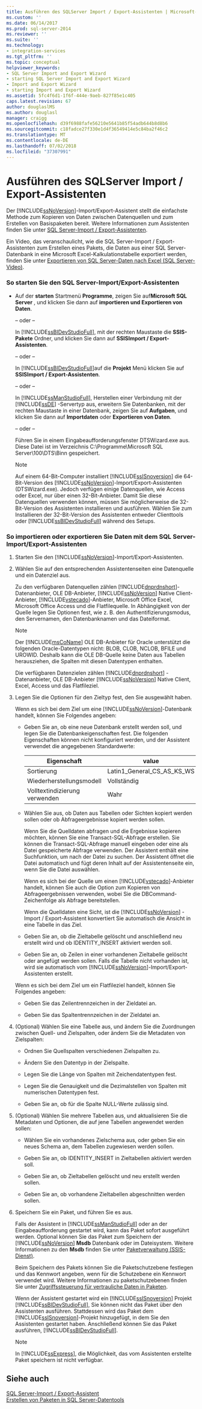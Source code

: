 ```yaml
---
title: Ausführen des SQLServer Import / Export-Assistenten | Microsoft-Dokumentation
ms.custom: ''
ms.date: 06/14/2017
ms.prod: sql-server-2014
ms.reviewer: ''
ms.suite: ''
ms.technology:
- integration-services
ms.tgt_pltfrm: ''
ms.topic: conceptual
helpviewer_keywords:
- SQL Server Import and Export Wizard
- starting SQL Server Import and Export Wizard
- Import and Export Wizard
- starting Import and Export Wizard
ms.assetid: 5fc4f6d1-1f6f-444e-9aeb-827f85e1c405
caps.latest.revision: 67
author: douglaslMS
ms.author: douglasl
manager: craigg
ms.openlocfilehash: d39f6988fafe56210e5641b85f54adb644b8d8b6
ms.sourcegitcommit: c18fadce27f330e1d4f36549414e5c84ba2f46c2
ms.translationtype: MT
ms.contentlocale: de-DE
ms.lasthandoff: 07/02/2018
ms.locfileid: "37307991"
---
```

# <a name="run-the-sql-server-import-and-export-wizard"></a>Ausführen des SQLServer Import / Export-Assistenten
  Der [!INCLUDE[ssNoVersion](../../includes/ssnoversion-md.md)]-Import/Export-Assistent stellt die einfachste Methode zum Kopieren von Daten zwischen Datenquellen und zum Erstellen von Basispaketen bereit. Weitere Informationen zum Assistenten finden Sie unter [SQL Server-Import / Export-Assistenten](import-and-export-data-with-the-sql-server-import-and-export-wizard.md).  
  
 Ein Video, das veranschaulicht, wie die SQL Server-Import / Export-Assistenten zum Erstellen eines Pakets, die Daten aus einer SQL Server-Datenbank in eine Microsoft Excel-Kalkulationstabelle exportiert werden, finden Sie unter [Exportieren von SQL Server-Daten nach Excel (SQL Server-Video)](http://go.microsoft.com/fwlink/?LinkId=131024).  
  
### <a name="to-start-the-sql-server-import-and-export-wizard"></a>So starten Sie den SQL Server-Import/Export-Assistenten  
  
-   Auf der **starten** Startmenü **Programme**, zeigen Sie auf**Microsoft SQL Server** , und klicken Sie dann auf **importieren und Exportieren von Daten**.  
  
     – oder –  
  
     In [!INCLUDE[ssBIDevStudioFull](../../includes/ssbidevstudiofull-md.md)], mit der rechten Maustaste die **SSIS-Pakete** Ordner, und klicken Sie dann auf **SSISImport / Export-Assistenten**.  
  
     – oder –  
  
     In [!INCLUDE[ssBIDevStudioFull](../../includes/ssbidevstudiofull-md.md)]auf die **Projekt** Menü klicken Sie auf **SSISImport / Export-Assistenten**.  
  
     – oder –  
  
     In [!INCLUDE[ssManStudioFull](../../includes/ssmanstudiofull-md.md)], Herstellen einer Verbindung mit der [!INCLUDE[ssDE](../../includes/ssde-md.md)] -Servertyp aus, erweitern Sie Datenbanken, mit der rechten Maustaste in einer Datenbank, zeigen Sie auf **Aufgaben**, und klicken Sie dann auf **Importdaten** oder **Exportieren von Daten**.  
  
     – oder –  
  
     Führen Sie in einem Eingabeaufforderungsfenster DTSWizard.exe aus. Diese Datei ist im Verzeichnis C:\Programme\Microsoft SQL Server\100\DTS\Binn gespeichert.  
  
    > [!NOTE]  
    >  Auf einem 64-Bit-Computer installiert [!INCLUDE[ssISnoversion](../../includes/ssisnoversion-md.md)] die 64-Bit-Version des [!INCLUDE[ssNoVersion](../../includes/ssnoversion-md.md)]-Import/Export-Assistenten (DTSWizard.exe). Jedoch verfügen einige Datenquellen, wie Access oder Excel, nur über einen 32-Bit-Anbieter. Damit Sie diese Datenquellen verwenden können, müssen Sie möglicherweise die 32-Bit-Version des Assistenten installieren und ausführen. Wählen Sie zum Installieren der 32-Bit-Version des Assistenten entweder Clienttools oder [!INCLUDE[ssBIDevStudioFull](../../includes/ssbidevstudiofull-md.md)] während des Setups.  
  
### <a name="to-import-or-export-data-by-using-the-sql-server-import-and-export-wizard"></a>So importieren oder exportieren Sie Daten mit dem SQL Server-Import/Export-Assistenten  
  
1.  Starten Sie den [!INCLUDE[ssNoVersion](../../includes/ssnoversion-md.md)]-Import/Export-Assistenten.  
  
2.  Wählen Sie auf den entsprechenden Assistentenseiten eine Datenquelle und ein Datenziel aus.  
  
     Zu den verfügbaren Datenquellen zählen [!INCLUDE[dnprdnshort](../../includes/dnprdnshort-md.md)]-Datenanbieter, OLE DB-Anbieter, [!INCLUDE[ssNoVersion](../../includes/ssnoversion-md.md)] Native Client-Anbieter, [!INCLUDE[vstecado](../../includes/vstecado-md.md)]-Anbieter, Microsoft Office Excel, Microsoft Office Access und die Flatfilequelle. In Abhängigkeit von der Quelle legen Sie Optionen fest, wie z. B. den Authentifizierungsmodus, den Servernamen, den Datenbanknamen und das Dateiformat.  
  
    > [!NOTE]  
    >  Der [!INCLUDE[msCoName](../../includes/msconame-md.md)] OLE DB-Anbieter für Oracle unterstützt die folgenden Oracle-Datentypen nicht: BLOB, CLOB, NCLOB, BFILE und UROWID. Deshalb kann die OLE DB-Quelle keine Daten aus Tabellen herausziehen, die Spalten mit diesen Datentypen enthalten.  
  
     Die verfügbaren Datenzielen zählen [!INCLUDE[dnprdnshort](../../includes/dnprdnshort-md.md)] -Datenanbieter, OLE DB-Anbieter [!INCLUDE[ssNoVersion](../../includes/ssnoversion-md.md)] Native Client, Excel, Access und das Flatfileziel.  
  
3.  Legen Sie die Optionen für den Zieltyp fest, den Sie ausgewählt haben.  
  
     Wenn es sich bei dem Ziel um eine [!INCLUDE[ssNoVersion](../../includes/ssnoversion-md.md)]-Datenbank handelt, können Sie Folgendes angeben:  
  
    -   Geben Sie an, ob eine neue Datenbank erstellt werden soll, und legen Sie die Datenbankeigenschaften fest. Die folgenden Eigenschaften können nicht konfiguriert werden, und der Assistent verwendet die angegebenen Standardwerte:  
  
        |Eigenschaft|value|  
        |--------------|-----------|  
        |Sortierung|Latin1_General_CS_AS_KS_WS|  
        |Wiederherstellungsmodell|Vollständig|  
        |Volltextindizierung verwenden|Wahr|  
  
    -   Wählen Sie aus, ob Daten aus Tabellen oder Sichten kopiert werden sollen oder ob Abfrageergebnisse kopiert werden sollen.  
  
         Wenn Sie die Quelldaten abfragen und die Ergebnisse kopieren möchten, können Sie eine Transact-SQL-Abfrage erstellen. Sie können die Transact-SQL-Abfrage manuell eingeben oder eine als Datei gespeicherte Abfrage verwenden. Der Assistent enthält eine Suchfunktion, um nach der Datei zu suchen. Der Assistent öffnet die Datei automatisch und fügt deren Inhalt auf der Assistentenseite ein, wenn Sie die Datei auswählen.  
  
         Wenn es sich bei der Quelle um einen [!INCLUDE[vstecado](../../includes/vstecado-md.md)]-Anbieter handelt, können Sie auch die Option zum Kopieren von Abfrageergebnissen verwenden, wobei Sie die DBCommand-Zeichenfolge als Abfrage bereitstellen.  
  
         Wenn die Quelldaten eine Sicht, ist die [!INCLUDE[ssNoVersion](../../includes/ssnoversion-md.md)] -Import / Export-Assistent konvertiert Sie automatisch die Ansicht in eine Tabelle in das Ziel.  
  
    -   Geben Sie an, ob die Zieltabelle gelöscht und anschließend neu erstellt wird und ob IDENTITY_INSERT aktiviert werden soll.  
  
    -   Geben Sie an, ob Zeilen in einer vorhandenen Zieltabelle gelöscht oder angefügt werden sollen. Falls die Tabelle nicht vorhanden ist, wird sie automatisch vom [!INCLUDE[ssNoVersion](../../includes/ssnoversion-md.md)]-Import/Export-Assistenten erstellt.  
  
     Wenn es sich bei dem Ziel um ein Flatfileziel handelt, können Sie Folgendes angeben:  
  
    -   Geben Sie das Zeilentrennzeichen in der Zieldatei an.  
  
    -   Geben Sie das Spaltentrennzeichen in der Zieldatei an.  
  
4.  (Optional) Wählen Sie eine Tabelle aus, und ändern Sie die Zuordnungen zwischen Quell- und Zielspalten, oder ändern Sie die Metadaten von Zielspalten:  
  
    -   Ordnen Sie Quellspalten verschiedenen Zielspalten zu.  
  
    -   Ändern Sie den Datentyp in der Zielspalte.  
  
    -   Legen Sie die Länge von Spalten mit Zeichendatentypen fest.  
  
    -   Legen Sie die Genauigkeit und die Dezimalstellen von Spalten mit numerischen Datentypen fest.  
  
    -   Geben Sie an, ob für die Spalte NULL-Werte zulässig sind.  
  
5.  (Optional) Wählen Sie mehrere Tabellen aus, und aktualisieren Sie die Metadaten und Optionen, die auf jene Tabellen angewendet werden sollen:  
  
    -   Wählen Sie ein vorhandenes Zielschema aus, oder geben Sie ein neues Schema an, dem Tabellen zugewiesen werden sollen.  
  
    -   Geben Sie an, ob IDENTITY_INSERT in Zieltabellen aktiviert werden soll.  
  
    -   Geben Sie an, ob Zieltabellen gelöscht und neu erstellt werden sollen.  
  
    -   Geben Sie an, ob vorhandene Zieltabellen abgeschnitten werden sollen.  
  
6.  Speichern Sie ein Paket, und führen Sie es aus.  
  
     Falls der Assistent in [!INCLUDE[ssManStudioFull](../../includes/ssmanstudiofull-md.md)] oder an der Eingabeaufforderung gestartet wird, kann das Paket sofort ausgeführt werden. Optional können Sie das Paket zum Speichern der [!INCLUDE[ssNoVersion](../../includes/ssnoversion-md.md)] **Msdb** Datenbank oder im Dateisystem. Weitere Informationen zu den **Msdb** finden Sie unter [Paketverwaltung &#40;SSIS-Dienst&#41;](../service/package-management-ssis-service.md).  
  
     Beim Speichern des Pakets können Sie die Paketschutzebene festlegen und das Kennwort angeben, wenn für die Schutzebene ein Kennwort verwendet wird. Weitere Informationen zu paketschutzebenen finden Sie unter [Zugriffssteuerung für vertrauliche Daten in Paketen](../security/access-control-for-sensitive-data-in-packages.md).  
  
     Wenn der Assistent gestartet wird ein [!INCLUDE[ssISnoversion](../../includes/ssisnoversion-md.md)] Projekt [!INCLUDE[ssBIDevStudioFull](../../includes/ssbidevstudiofull-md.md)], Sie können nicht das Paket über den Assistenten ausführen. Stattdessen wird das Paket dem [!INCLUDE[ssISnoversion](../../includes/ssisnoversion-md.md)]-Projekt hinzugefügt, in dem Sie den Assistenten gestartet haben. Anschließend können Sie das Paket ausführen, [!INCLUDE[ssBIDevStudioFull](../../includes/ssbidevstudiofull-md.md)].  
  
    > [!NOTE]  
    >  In [!INCLUDE[ssExpress](../../includes/ssexpress-md.md)], die Möglichkeit, das vom Assistenten erstellte Paket speichern ist nicht verfügbar.  
  
## <a name="see-also"></a>Siehe auch  
 [SQL Server-Import / Export-Assistent](import-and-export-data-with-the-sql-server-import-and-export-wizard.md)   
 [Erstellen von Paketen in SQL Server-Datentools](../create-packages-in-sql-server-data-tools.md)  
  
  
